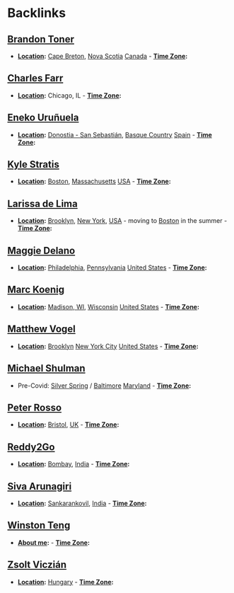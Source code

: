 
# Backlinks
## [Brandon Toner](<Brandon Toner.md>)
- **[Location](<Location.md>):** [Cape Breton](<Cape Breton.md>), [Nova Scotia](<Nova Scotia.md>) [Canada](<Canada.md>)
        - **[Time Zone](<Time Zone.md>):**

## [Charles Farr](<Charles Farr.md>)
- **[Location](<Location.md>):** Chicago, IL
        - **[Time Zone](<Time Zone.md>):**

## [Eneko Uruñuela](<Eneko Uruñuela.md>)
- **[Location](<Location.md>):** [Donostia - San Sebastián](<Donostia - San Sebastián.md>), [Basque Country](<Basque Country.md>) [Spain](<Spain.md>)
        - **[Time Zone](<Time Zone.md>):**

## [Kyle Stratis](<Kyle Stratis.md>)
- **[Location](<Location.md>):** [Boston](<Boston.md>), [Massachusetts](<Massachusetts.md>) [USA](<USA.md>)
        - **[Time Zone](<Time Zone.md>):**

## [Larissa de Lima](<Larissa de Lima.md>)
- **[Location](<Location.md>):** [Brooklyn](<Brooklyn.md>), [New York](<New York.md>), [USA](<USA.md>) - moving to [Boston](<Boston.md>) in the summer
        - **[Time Zone](<Time Zone.md>):**

## [Maggie Delano](<Maggie Delano.md>)
- **[Location](<Location.md>):** [Philadelphia](<Philadelphia.md>), [Pennsylvania](<Pennsylvania.md>) [United States](<United States.md>)
        - **[Time Zone](<Time Zone.md>):**

## [Marc Koenig](<Marc Koenig.md>)
- **[Location](<Location.md>):** [Madison, WI](<Madison, WI.md>), [Wisconsin](<Wisconsin.md>) [United States](<United States.md>)
        - **[Time Zone](<Time Zone.md>):**

## [Matthew Vogel](<Matthew Vogel.md>)
- **[Location](<Location.md>):** [Brooklyn](<Brooklyn.md>) [New York City](<New York City.md>) [United States](<United States.md>)
        - **[Time Zone](<Time Zone.md>):**

## [Michael Shulman](<Michael Shulman.md>)
- Pre-Covid: [Silver Spring](<Silver Spring.md>) / [Baltimore](<Baltimore.md>) [Maryland](<Maryland.md>)
        - **[Time Zone](<Time Zone.md>):**

## [Peter Rosso](<Peter Rosso.md>)
- **[Location](<Location.md>):** [Bristol](<Bristol.md>), [UK](<UK.md>)
        - **[Time Zone](<Time Zone.md>):**

## [Reddy2Go](<Reddy2Go.md>)
- **[Location](<Location.md>):** [Bombay](<Bombay.md>), [India](<India.md>)
        - **[Time Zone](<Time Zone.md>):**

## [Siva Arunagiri](<Siva Arunagiri.md>)
- **[Location](<Location.md>):** [Sankarankovil](<Sankarankovil.md>), [India](<India.md>)
        - **[Time Zone](<Time Zone.md>):**

## [Winston Teng](<Winston Teng.md>)
- **[About me](<About me.md>):**
        - **[Time Zone](<Time Zone.md>):**

## [Zsolt Viczián](<Zsolt Viczián.md>)
- **[Location](<Location.md>):** [Hungary](<Hungary.md>)
        - **[Time Zone](<Time Zone.md>):**

